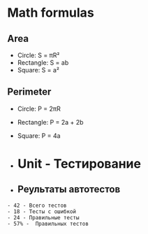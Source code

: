 # Math formulas
## Area
- Circle: S = πR²
- Rectangle: S = ab
- Square: S = a²

## Perimeter
- Circle: P = 2πR
- Rectangle: P = 2a + 2b
- Square: P = 4a

- # Unit - Тестирование

- ## Реультаты автотестов
~~~
- 42 - Всего тестов
- 18 - Тесты с ошибкой
- 24 - Правильные тесты
- 57% -  Правильных тестов
~~~
